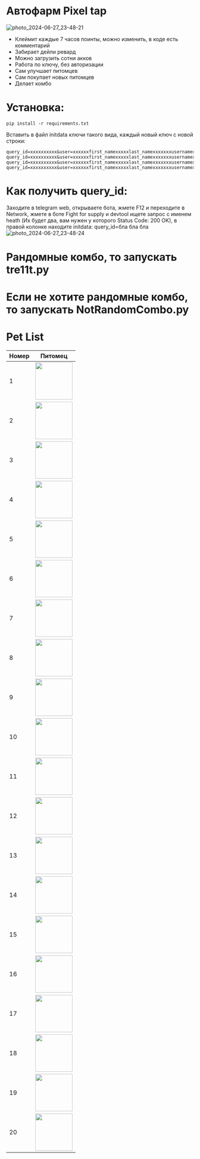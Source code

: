 # Автофарм Pixel tap
![photo_2024-06-27_23-48-21](https://github.com/meKryztal/pixeltap/assets/47853767/bd470927-bf60-4375-b4f2-13acc5f46d0a)

-  Клеймит каждые 7 часов поинты, можно изменить, в коде есть комментарий
-  Забирает дейли ревард
-  Можно загрузить сотни акков
-  Работа по ключу, без авторизации
-  Сам улучшает питомцев
-  Сам покупает новых питомцев
-  Делает комбо



# Установка:
   ```
   pip install -r requirements.txt
   ```

Вставить в файл initdata ключи такого вида, каждый новый ключ с новой строки:
   ```
   query_id=xxxxxxxxxx&user=xxxxxxfirst_namexxxxxlast_namexxxxxxxusernamexxxxxxxlanguage_codexxxxxxxallows_write_to_pmxxxxxxx&auth_date=xxxxxx&hash=xxxxxxx
   query_id=xxxxxxxxxx&user=xxxxxxfirst_namexxxxxlast_namexxxxxxxusernamexxxxxxxlanguage_codexxxxxxxallows_write_to_pmxxxxxxx&auth_date=xxxxxx&hash=xxxxxxx
   query_id=xxxxxxxxxx&user=xxxxxxfirst_namexxxxxlast_namexxxxxxxusernamexxxxxxxlanguage_codexxxxxxxallows_write_to_pmxxxxxxx&auth_date=xxxxxx&hash=xxxxxxx
   query_id=xxxxxxxxxx&user=xxxxxxfirst_namexxxxxlast_namexxxxxxxusernamexxxxxxxlanguage_codexxxxxxxallows_write_to_pmxxxxxxx&auth_date=xxxxxx&hash=xxxxxxx
   ```

# Как получить query_id:
Заходите в telegram web, открываете бота, жмете F12 и переходите в Network, жмете в боте Fight for supply и devtool ищете запрос с именем heath (Их будет два, вам нужен у которого Status Code: 200 OK), в правой колонке находите initdata: query_id=бла бла бла
![photo_2024-06-27_23-48-24](https://github.com/meKryztal/pixeltap/assets/47853767/9abd5c91-2acd-4991-b458-0b11c43f37fc)

# Рандомные комбо, то запускать tre11t.py
# Если не хотите рандомные комбо, то запускать NotRandomCombo.py

# Pet List
| Номер                               | Питомец                                                    |
| ---------------------------------- | ------------------------------------------------------------- |
| 1 | <img src="https://storage.googleapis.com/pixelverse-dev.appspot.com/1717749670570_1.png" width="100" height="100"> |
| 2 | <img src="https://storage.googleapis.com/pixelverse-dev.appspot.com/1717753602725_black_puma.png" width="100" height="100"> |
| 3 | <img src="https://storage.googleapis.com/pixelverse-dev.appspot.com/1717750211798_19.png" width="100" height="100"> |
| 4 | <img src="https://storage.googleapis.com/pixelverse-dev.appspot.com/1717750211795_16.png" width="100" height="100"> |
| 5 | <img src="https://storage.googleapis.com/pixelverse-dev.appspot.com/1717750072415_13.png" width="100" height="100"> |
| 6 | <img src="https://storage.googleapis.com/pixelverse-dev.appspot.com/1717750072416_15.png" width="100" height="100"> |
| 7 | <img src="https://storage.googleapis.com/pixelverse-dev.appspot.com/1717749670581_5.png" width="100" height="100"> |
| 8 | <img src="https://storage.googleapis.com/pixelverse-dev.appspot.com/1717749762365_8.png" width="100" height="100"> |
| 9 | <img src="https://storage.googleapis.com/pixelverse-dev.appspot.com/1717749670580_4.png" width="100" height="100"> |
| 10 | <img src="https://storage.googleapis.com/pixelverse-dev.appspot.com/1717750072415_14.png" width="100" height="100"> |
| 11 | <img src="https://storage.googleapis.com/pixelverse-dev.appspot.com/1717750072412_11.png" width="100" height="100"> |
| 12 | <img src="https://storage.googleapis.com/pixelverse-dev.appspot.com/1717750072414_12.png" width="100" height="100"> |
| 13 | <img src="https://storage.googleapis.com/pixelverse-dev.appspot.com/1717750211797_18.png" width="100" height="100"> |
| 14 | <img src="https://storage.googleapis.com/pixelverse-dev.appspot.com/1717749762363_6.png" width="100" height="100"> |
| 15 | <img src="https://storage.googleapis.com/pixelverse-dev.appspot.com/1717749762367_10.png" width="100" height="100"> |
| 16 | <img src="https://storage.googleapis.com/pixelverse-dev.appspot.com/1717750211796_17.png" width="100" height="100"> |
| 17 | <img src="https://storage.googleapis.com/pixelverse-dev.appspot.com/1717749670578_2.png" width="100" height="100"> |
| 18 | <img src="https://storage.googleapis.com/pixelverse-dev.appspot.com/1717749670579_3.png" width="100" height="100"> |
| 19 | <img src="https://storage.googleapis.com/pixelverse-dev.appspot.com/1717749762364_7.png" width="100" height="100"> |
| 20 | <img src="https://storage.googleapis.com/pixelverse-dev.appspot.com/1717749762366_9.png" width="100" height="100"> |
